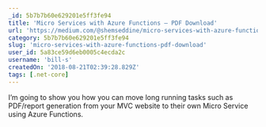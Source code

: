 ```yaml
---
_id: 5b7b7b60e629201e5ff3fe94
title: 'Micro Services with Azure Functions — PDF Download'
url: 'https://medium.com/@shemseddine/micro-services-with-azure-functions-pdf-download-dotnet-core-dd90f2dff117'
category: 5b7b7b60e629201e5ff3fe94
slug: 'micro-services-with-azure-functions-pdf-download'
user_id: 5a83ce59d6eb0005c4ecda2c
username: 'bill-s'
createdOn: '2018-08-21T02:39:28.829Z'
tags: [.net-core]
---
```


I’m going to show you how you can move long running tasks such as PDF/report generation from your MVC website to their own Micro Service using Azure Functions.


